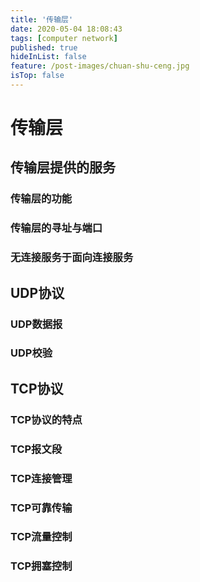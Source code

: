 ```yaml
---
title: '传输层'
date: 2020-05-04 18:08:43
tags: [computer network]
published: true
hideInList: false
feature: /post-images/chuan-shu-ceng.jpg
isTop: false
---
```

# 传输层

## 传输层提供的服务

### 传输层的功能

### 传输层的寻址与端口

### 无连接服务于面向连接服务

## UDP协议

### UDP数据报

### UDP校验

## TCP协议

### TCP协议的特点

### TCP报文段

### TCP连接管理

### TCP可靠传输

### TCP流量控制

### TCP拥塞控制